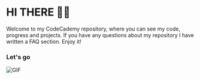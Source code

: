 # HI THERE 👋🏼

Welcome to my CodeCademy repository, where you can see my code, progress and projects. If you have any questions about my repository I have written a FAQ section. Enjoy it!

### Let's go

![GIF](https://media.giphy.com/media/MGdfeiKtEiEPS/giphy.gif?cid=ecf05e47vk564l9j4gwm9z0kkdtaoik0jnimv15sczvr7jwk&rid=giphy.gif&ct=g)


